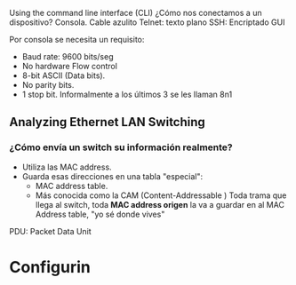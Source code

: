Using the command line interface (CLI)
¿Cómo nos conectamos a un dispositivo?
Consola. Cable azulito
Telnet: texto plano
SSH: Encriptado
GUI

Por consola se necesita un requisito: 
- Baud rate: 9600 bits/seg
- No hardware Flow control
- 8-bit ASCII (Data bits).
- No parity bits.
- 1 stop bit.
Informalmente a los últimos 3 se les llaman 8n1

## Analyzing Ethernet LAN Switching
### ¿Cómo envía un switch su información realmente?
- Utiliza las MAC address.
- Guarda esas direcciones en una tabla "especial":
	- MAC address table.
	- Más conocida como la CAM (Content-Addressable )
Toda trama que llega al switch, toda **MAC address origen** la va a guardar en al MAC Address table, "yo sé donde vives"

PDU: Packet Data Unit

# Configurin